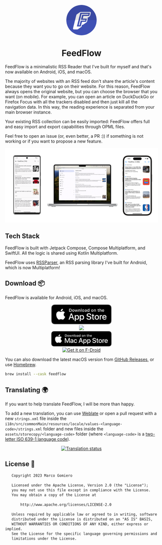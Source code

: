 <div align="center">
  <img style="border-radius: 50%" src="assets/logo/icon-512.png" width="100px">
  <h1>FeedFlow</h1>
</div>

FeedFlow is a minimalistic RSS Reader that I've built for myself and that's now available on Android, iOS, and macOS.

The majority of websites with an RSS feed don't share the article's content because they want you to go on their website. For this reason, FeedFlow always opens the original website, but you can choose the browser that you want (on mobile). For example, you can open an article on DuckDuckGo or Firefox Focus with all the trackers disabled and then just kill all the navigation data. In this way, the reading experience is separated from your main browser instance.

Your existing RSS collection can be easily imported: FeedFlow offers full and easy import and export capabilities through OPML files.

Feel free to open an issue (or, even better, a PR :)) if something is not working or if you want to propose a new feature.

<div align="center">
  <img src="assets/banners.png">
</div>

## Tech Stack

FeedFlow is built with Jetpack Compose, Compose Multiplatform, and SwiftUI. All the logic is shared using Kotlin Multiplatform.

FeedFlow uses [RSSParser](https://github.com/prof18/RSS-Parser), an RSS parsing library I've built for Android, which is now Multiplatform!

## Download 📦

FeedFlow is available for Android, iOS, and macOS.

<div align="center"><a href="https://apps.apple.com/us/app/feedflow-rss-reader/id6447210518"><img src="assets/appstore/app_store_download.svg" width="200px"/></a></div>
<div align="center"><a href="https://play.google.com/store/apps/details?id=com.prof18.feedflow"><img src="https://play.google.com/intl/en_us/badges/images/generic/en_badge_web_generic.png" width="230px"/></a></div>
<div align="center"><a href="https://apps.apple.com/it/app/feedflow-rss-reader/id6447210518"><img src="assets/appstore/mac_store_download.svg" width="200px" /></a></div>
<div align="center"><a href="https://f-droid.org/packages/com.prof18.feedflow">
    <img src="https://f-droid.org/badge/get-it-on.png"
    alt="Get it on F-Droid"
    width="225px">
</a>
</div>

You can also download the latest macOS version from [GitHub Releases](https://github.com/prof18/feed-flow/releases/latest),
or use [Homebrew](https://formulae.brew.sh/cask/feedflow).

```bash
brew install --cask feedflow
```

## Translating 🌍

If you want to help translate FeedFlow, I will be more than happy.

To add a new translation, you can use [Weblate](https://hosted.weblate.org/engage/feedflow/) or open a pull request with a new `strings.xml` file inside the `i18n/src/commonMain/resources/locale/values-<language-code>/strings.xml` folder and new files inside the `assets/storecopy/<language-code>` folder (where `<language-code>` is a [two-letter ISO 639-1 language code](https://en.wikipedia.org/wiki/ISO_639-1)). 

<div align="center">
<a href="https://hosted.weblate.org/engage/feedflow/">
<img src="https://hosted.weblate.org/widget/feedflow/287x66-grey.png" alt="Translation status" />
</a>
</div>

## License 📄

```
   Copyright 2023 Marco Gomiero

   Licensed under the Apache License, Version 2.0 (the "License");
   you may not use this file except in compliance with the License.
   You may obtain a copy of the License at

       http://www.apache.org/licenses/LICENSE-2.0

   Unless required by applicable law or agreed to in writing, software
   distributed under the License is distributed on an "AS IS" BASIS,
   WITHOUT WARRANTIES OR CONDITIONS OF ANY KIND, either express or implied.
   See the License for the specific language governing permissions and
   limitations under the License.
```
